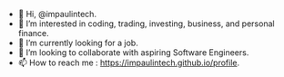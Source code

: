 - 👋 Hi, @impaulintech.
- 👀 I’m interested in coding, trading, investing, business, and personal finance.
- 🌱 I’m currently looking for a job.
- 💞️ I’m looking to collaborate with aspiring Software Engineers.
- 📫 How to reach me : https://impaulintech.github.io/profile.

<!---
impaulintech/impaulintech is a ✨ special ✨ repository because its `README.md` (this file) appears on your GitHub profile.
You can click the Preview link to take a look at your changes.
--->
